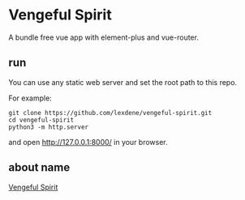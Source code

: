 # Vengeful Spirit

A bundle free vue app with element-plus and vue-router.

## run

You can use any static web server and set the root path to this repo.

For example:

    git clone https://github.com/lexdene/vengeful-spirit.git
    cd vengeful-spirit
    python3 -m http.server

and open http://127.0.0.1:8000/ in your browser.

## about name

[Vengeful Spirit](https://dota2.fandom.com/wiki/Vengeful_Spirit)
